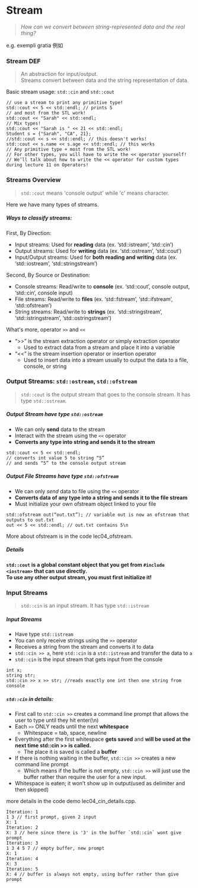 # Stream
> *How can we convert between string-represented data and the real thing?*

e.g. exempli gratia 例如    

### **Stream** DEF
> An abstraction for input/output.   
> Streams convert between data and the string representation of data.  

Basic stream usage: `std::cin` and `std::cout`   
```
// use a stream to print any primitive type! 
std::cout << 5 << std::endl; // prints 5 
// and most from the STL work!
std::cout << "Sarah" << std::endl;
// Mix types!
std::cout << "Sarah is " << 21 << std::endl;
Student s = {"Sarah", "CA", 21};
//std::cout << s << std::endl; // this doesn't works!
std::cout << s.name << s.age << std::endl; // this works
// Any primitive type + most from the STL work!
// For other types, you will have to write the << operator yourself!
// We’ll talk about how to write the << operator for custom types during lecture 11 on Operators!
```  

### Streams Overview
> `std::cout` means 'console output' while 'c' means character.

Here we have many types of streams.  
##### Ways to classify streams:  

First, By Direction:  

* Input streams: Used for **reading** data (ex. ‘std::istream’, ‘std::cin’)  
* Output streams: Used for **writing** data (ex. ‘std::ostream’, ‘std::cout’)  
* Input/Output streams: Used for **both reading and writing** data (ex. ‘std::iostream’, ‘std::stringstream’)  

Second, By Source or Destination:  

* Console streams: Read/write to **console** (ex. ‘std::cout’, console output, ‘std::cin’, console input)  
* File streams: Read/write to **files** (ex. ‘std::fstream’, ‘std::ifstream’, ‘std::ofstream’)  
* String streams: Read/write to **strings** (ex. ‘std::stringstream’, ‘std::istringstream’, ‘std::ostringstream’)

What's more, operator `>>` and `<<`  

* “>>” is the stream extraction operator or simply extraction operator
	* Used to extract data from a stream and place it into a variable  
* “<<” is the stream insertion operator or insertion operator  
	* Used to insert data into a stream usually to output the data to a file, console, or string  

### Output Streams: `std::ostream`, `std::ofstream`
> `std::cout` is the output stream that goes to the console stream. It has type `std::ostream`.  

##### Output Stream have type `std::ostream`  
* We can only **send** data to the stream  
* Interact with the stream using the `<<` operator  
* **Converts any type into string and sends it to the stream**  
```
std::cout << 5 << std::endl; 
// converts int value 5 to string “5”
// and sends “5” to the console output stream
```  

##### Output File Streams have type `std::ofstream`  
* We can only *send* data to file using the `<<` operator  
* **Converts data of any type into a string and sends it to the file stream** 
* Must initialize your own ofstream object linked to your file  
```
std::ofstream out(“out.txt”); // variable out is now an ofstream that outputs to out.txt
out << 5 << std::endl; // out.txt contains 5\n
```   

More about ofstream is in the code lec04_ofstream.  

##### Details  
**`std::cout` is a global constant object that you get from `#include <iostream>` that can use directly.**  
**To use any other output stream, you must first initialize it!**  

### Input Streams
> `std::cin` is an input stream. It has type `std::istream`

##### Input Streams
* Have type `std::istream`  
* You can only receive strings using the `>>` operator  
* Receives a string from the stream and converts it to data 
* `std::cin >> a`, here `std::cin` is a `std::istream` and transfer the data to `a`  
* `std::cin` is the input stream that gets input from the console  
```
int x;
string str;
std::cin >> x >> str; //reads exactly one int then one string from console
```  

##### `std::cin` in details:
* First call to `std::cin >>` creates a command line prompt that allows the user to type until they hit enter(\n)  
* Each `>>` ONLY reads until the next **whitespace**
	* Whitespace = tab, space, newline
* Everything after the first whitespace **gets saved** and **will be used at the next time std::cin >> is called.**
	* The place it is saved is called a **buffer**
* If there is nothing waiting in the buffer, `std::cin >>` creates a new command line prompt  
	* Which means if the buffer is not empty, `std::cin >>` will just use the buffer rather than require the user for a new input.
* Whitespace is eaten; it won’t show up in output(used as delimiter and then skipped)  

more details in the code demo lec04_cin_details.cpp.  
```
Iteration: 1
1 3 // first prompt, given 2 input
X: 1
Iteration: 2
X: 3 // here since there is '3' in the buffer `std::cin` wont give prompt
Iteration: 3
1 3 4 5 7 // empty buffer, new prompt
X: 1
Iteration: 4
X: 3
Iteration: 5
X: 4 // buffer is always not empty, using buffer rather than give prompt
```  



